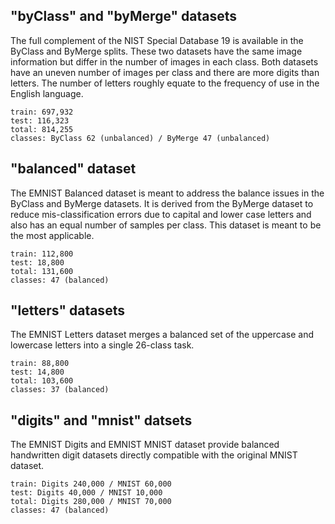 
## "byClass" and "byMerge" datasets

The full complement of the NIST Special Database 19 is available in the ByClass and ByMerge splits. These two datasets have the same image information but differ in the number of images in each class. Both datasets have an uneven number of images per class and there are more digits than letters. The number of letters roughly equate to the frequency of use in the English language.

    train: 697,932
    test: 116,323
    total: 814,255
    classes: ByClass 62 (unbalanced) / ByMerge 47 (unbalanced)

## "balanced" dataset

The EMNIST Balanced dataset is meant to address the balance issues in the ByClass and ByMerge datasets. It is derived from the ByMerge dataset to reduce mis-classification errors due to capital and lower case letters and also has an equal number of samples per class. This dataset is meant to be the most applicable.

    train: 112,800
    test: 18,800
    total: 131,600
    classes: 47 (balanced)

## "letters" datasets

The EMNIST Letters dataset merges a balanced set of the uppercase and lowercase letters into a single 26-class task.

    train: 88,800
    test: 14,800
    total: 103,600
    classes: 37 (balanced)

## "digits" and "mnist" datsets

The EMNIST Digits and EMNIST MNIST dataset provide balanced handwritten digit datasets directly compatible with the original MNIST dataset.

    train: Digits 240,000 / MNIST 60,000
    test: Digits 40,000 / MNIST 10,000
    total: Digits 280,000 / MNIST 70,000
    classes: 47 (balanced)
